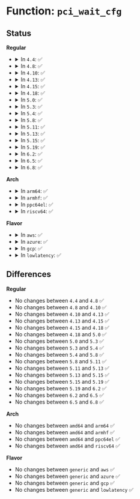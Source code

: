 # Function: <code>pci_wait_cfg</code>

## Status
<b>Regular</b>
<ul>
<li>
<details>
<summary>In <code>4.4</code>: ✅</summary>

```c
void pci_wait_cfg(struct pci_dev *dev);
```

**Collision:** Unique Static

**Inline:** No

**Transformation:** False

**Instances:**

```
In drivers/pci/access.c (ffffffff8142e650)
Location: drivers/pci/access.c:219
Inline: False
Direct callers:
  - drivers/pci/access.c:pci_user_read_config_word
  - drivers/pci/access.c:pci_cfg_access_lock
  - drivers/pci/access.c:pci_user_write_config_byte
  - drivers/pci/access.c:pci_user_read_config_byte
  - drivers/pci/access.c:pci_user_write_config_word
  - drivers/pci/access.c:pci_user_write_config_dword
  - drivers/pci/access.c:pci_user_read_config_dword
```
**Symbols:**

```
ffffffff8142e650-ffffffff8142e72b: pci_wait_cfg (STB_LOCAL)
```
</details>
</li>
<li>
<details>
<summary>In <code>4.8</code>: ✅</summary>

```c
void pci_wait_cfg(struct pci_dev *dev);
```

**Collision:** Unique Static

**Inline:** No

**Transformation:** False

**Instances:**

```
In drivers/pci/access.c (ffffffff81479c10)
Location: drivers/pci/access.c:187
Inline: False
Direct callers:
  - drivers/pci/access.c:pci_cfg_access_lock
  - drivers/pci/access.c:pci_user_write_config_dword
  - drivers/pci/access.c:pci_user_write_config_word
  - drivers/pci/access.c:pci_user_write_config_byte
  - drivers/pci/access.c:pci_user_read_config_dword
  - drivers/pci/access.c:pci_user_read_config_word
  - drivers/pci/access.c:pci_user_read_config_byte
```
**Symbols:**

```
ffffffff81479c10-ffffffff81479ceb: pci_wait_cfg (STB_LOCAL)
```
</details>
</li>
<li>
<details>
<summary>In <code>4.10</code>: ✅</summary>

```c
void pci_wait_cfg(struct pci_dev *dev);
```

**Collision:** Unique Static

**Inline:** No

**Transformation:** False

**Instances:**

```
In drivers/pci/access.c (ffffffff8149b0a0)
Location: drivers/pci/access.c:199
Inline: False
Direct callers:
  - drivers/pci/access.c:pci_cfg_access_lock
  - drivers/pci/access.c:pci_user_write_config_dword
  - drivers/pci/access.c:pci_user_write_config_word
  - drivers/pci/access.c:pci_user_write_config_byte
  - drivers/pci/access.c:pci_user_read_config_dword
  - drivers/pci/access.c:pci_user_read_config_word
  - drivers/pci/access.c:pci_user_read_config_byte
```
**Symbols:**

```
ffffffff8149b0a0-ffffffff8149b17c: pci_wait_cfg (STB_LOCAL)
```
</details>
</li>
<li>
<details>
<summary>In <code>4.13</code>: ✅</summary>

```c
void pci_wait_cfg(struct pci_dev *dev);
```

**Collision:** Unique Static

**Inline:** No

**Transformation:** False

**Instances:**

```
In drivers/pci/access.c (ffffffff814a4e80)
Location: drivers/pci/access.c:207
Inline: False
Direct callers:
  - drivers/pci/access.c:pci_cfg_access_lock
  - drivers/pci/access.c:pci_user_write_config_dword
  - drivers/pci/access.c:pci_user_write_config_word
  - drivers/pci/access.c:pci_user_write_config_byte
  - drivers/pci/access.c:pci_user_read_config_dword
  - drivers/pci/access.c:pci_user_read_config_word
  - drivers/pci/access.c:pci_user_read_config_byte
```
**Symbols:**

```
ffffffff814a4e80-ffffffff814a4f5c: pci_wait_cfg (STB_LOCAL)
```
</details>
</li>
<li>
<details>
<summary>In <code>4.15</code>: ✅</summary>

```c
void pci_wait_cfg(struct pci_dev *dev);
```

**Collision:** Unique Static

**Inline:** No

**Transformation:** False

**Instances:**

```
In drivers/pci/access.c (ffffffff814e3c60)
Location: drivers/pci/access.c:207
Inline: False
Direct callers:
  - drivers/pci/access.c:pci_cfg_access_lock
  - drivers/pci/access.c:pci_user_write_config_dword
  - drivers/pci/access.c:pci_user_write_config_word
  - drivers/pci/access.c:pci_user_write_config_byte
  - drivers/pci/access.c:pci_user_read_config_dword
  - drivers/pci/access.c:pci_user_read_config_word
  - drivers/pci/access.c:pci_user_read_config_byte
```
**Symbols:**

```
ffffffff814e3c60-ffffffff814e3d44: pci_wait_cfg (STB_LOCAL)
```
</details>
</li>
<li>
<details>
<summary>In <code>4.18</code>: ✅</summary>

```c
void pci_wait_cfg(struct pci_dev *dev);
```

**Collision:** Unique Static

**Inline:** No

**Transformation:** False

**Instances:**

```
In drivers/pci/access.c (ffffffff81513650)
Location: drivers/pci/access.c:206
Inline: False
Direct callers:
  - drivers/pci/access.c:pci_cfg_access_lock
  - drivers/pci/access.c:pci_user_write_config_dword
  - drivers/pci/access.c:pci_user_write_config_word
  - drivers/pci/access.c:pci_user_write_config_byte
  - drivers/pci/access.c:pci_user_read_config_dword
  - drivers/pci/access.c:pci_user_read_config_word
  - drivers/pci/access.c:pci_user_read_config_byte
```
**Symbols:**

```
ffffffff81513650-ffffffff81513734: pci_wait_cfg (STB_LOCAL)
```
</details>
</li>
<li>
<details>
<summary>In <code>5.0</code>: ✅</summary>

```c
void pci_wait_cfg(struct pci_dev *dev);
```

**Collision:** Unique Static

**Inline:** No

**Transformation:** False

**Instances:**

```
In drivers/pci/access.c (ffffffff81528db0)
Location: drivers/pci/access.c:206
Inline: False
Direct callers:
  - drivers/pci/access.c:pci_cfg_access_lock
  - drivers/pci/access.c:pci_user_write_config_dword
  - drivers/pci/access.c:pci_user_write_config_word
  - drivers/pci/access.c:pci_user_write_config_byte
  - drivers/pci/access.c:pci_user_read_config_dword
  - drivers/pci/access.c:pci_user_read_config_word
  - drivers/pci/access.c:pci_user_read_config_byte
```
**Symbols:**

```
ffffffff81528db0-ffffffff81528e94: pci_wait_cfg (STB_LOCAL)
```
</details>
</li>
<li>
<details>
<summary>In <code>5.3</code>: ✅</summary>

```c
void pci_wait_cfg(struct pci_dev *dev);
```

**Collision:** Unique Static

**Inline:** No

**Transformation:** False

**Instances:**

```
In drivers/pci/access.c (ffffffff81557fc0)
Location: drivers/pci/access.c:206
Inline: False
Direct callers:
  - drivers/pci/access.c:pci_cfg_access_lock
  - drivers/pci/access.c:pci_user_write_config_dword
  - drivers/pci/access.c:pci_user_write_config_word
  - drivers/pci/access.c:pci_user_write_config_byte
  - drivers/pci/access.c:pci_user_read_config_dword
  - drivers/pci/access.c:pci_user_read_config_word
  - drivers/pci/access.c:pci_user_read_config_byte
```
**Symbols:**

```
ffffffff81557fc0-ffffffff8155809c: pci_wait_cfg (STB_LOCAL)
```
</details>
</li>
<li>
<details>
<summary>In <code>5.4</code>: ✅</summary>

```c
void pci_wait_cfg(struct pci_dev *dev);
```

**Collision:** Unique Static

**Inline:** No

**Transformation:** False

**Instances:**

```
In drivers/pci/access.c (ffffffff815795d0)
Location: drivers/pci/access.c:206
Inline: False
Direct callers:
  - drivers/pci/access.c:pci_cfg_access_lock
  - drivers/pci/access.c:pci_user_write_config_dword
  - drivers/pci/access.c:pci_user_write_config_word
  - drivers/pci/access.c:pci_user_write_config_byte
  - drivers/pci/access.c:pci_user_read_config_dword
  - drivers/pci/access.c:pci_user_read_config_word
  - drivers/pci/access.c:pci_user_read_config_byte
```
**Symbols:**

```
ffffffff815795d0-ffffffff815796ac: pci_wait_cfg (STB_LOCAL)
```
</details>
</li>
<li>
<details>
<summary>In <code>5.8</code>: ✅</summary>

```c
void pci_wait_cfg(struct pci_dev *dev);
```

**Collision:** Unique Static

**Inline:** No

**Transformation:** False

**Instances:**

```
In drivers/pci/access.c (ffffffff8161e1a0)
Location: drivers/pci/access.c:206
Inline: False
Direct callers:
  - drivers/pci/access.c:pci_cfg_access_lock
  - drivers/pci/access.c:pci_user_write_config_dword
  - drivers/pci/access.c:pci_user_write_config_word
  - drivers/pci/access.c:pci_user_write_config_byte
  - drivers/pci/access.c:pci_user_read_config_dword
  - drivers/pci/access.c:pci_user_read_config_word
  - drivers/pci/access.c:pci_user_read_config_byte
```
**Symbols:**

```
ffffffff8161e1a0-ffffffff8161e25e: pci_wait_cfg (STB_LOCAL)
```
</details>
</li>
<li>
<details>
<summary>In <code>5.11</code>: ✅</summary>

```c
void pci_wait_cfg(struct pci_dev *dev);
```

**Collision:** Unique Static

**Inline:** No

**Transformation:** False

**Instances:**

```
In drivers/pci/access.c (ffffffff816449c0)
Location: drivers/pci/access.c:206
Inline: False
Direct callers:
  - drivers/pci/access.c:pci_cfg_access_lock
  - drivers/pci/access.c:pci_user_write_config_dword
  - drivers/pci/access.c:pci_user_write_config_word
  - drivers/pci/access.c:pci_user_write_config_byte
  - drivers/pci/access.c:pci_user_read_config_dword
  - drivers/pci/access.c:pci_user_read_config_word
  - drivers/pci/access.c:pci_user_read_config_byte
```
**Symbols:**

```
ffffffff816449c0-ffffffff81644a7e: pci_wait_cfg (STB_LOCAL)
```
</details>
</li>
<li>
<details>
<summary>In <code>5.13</code>: ✅</summary>

```c
void pci_wait_cfg(struct pci_dev *dev);
```

**Collision:** Unique Static

**Inline:** No

**Transformation:** False

**Instances:**

```
In drivers/pci/access.c (ffffffff81627bb0)
Location: drivers/pci/access.c:206
Inline: False
Direct callers:
  - drivers/pci/access.c:pci_cfg_access_lock
  - drivers/pci/access.c:pci_user_write_config_dword
  - drivers/pci/access.c:pci_user_write_config_word
  - drivers/pci/access.c:pci_user_write_config_byte
  - drivers/pci/access.c:pci_user_read_config_dword
  - drivers/pci/access.c:pci_user_read_config_word
  - drivers/pci/access.c:pci_user_read_config_byte
```
**Symbols:**

```
ffffffff81627bb0-ffffffff81627c6e: pci_wait_cfg (STB_LOCAL)
```
</details>
</li>
<li>
<details>
<summary>In <code>5.15</code>: ✅</summary>

```c
void pci_wait_cfg(struct pci_dev *dev);
```

**Collision:** Unique Static

**Inline:** No

**Transformation:** False

**Instances:**

```
In drivers/pci/access.c (ffffffff816974b0)
Location: drivers/pci/access.c:206
Inline: False
Direct callers:
  - drivers/pci/access.c:pci_cfg_access_lock
  - drivers/pci/access.c:pci_user_write_config_dword
  - drivers/pci/access.c:pci_user_write_config_word
  - drivers/pci/access.c:pci_user_write_config_byte
  - drivers/pci/access.c:pci_user_read_config_dword
  - drivers/pci/access.c:pci_user_read_config_word
  - drivers/pci/access.c:pci_user_read_config_byte
```
**Symbols:**

```
ffffffff816974b0-ffffffff8169756e: pci_wait_cfg (STB_LOCAL)
```
</details>
</li>
<li>
<details>
<summary>In <code>5.19</code>: ✅</summary>

```c
void pci_wait_cfg(struct pci_dev *dev);
```

**Collision:** Unique Static

**Inline:** No

**Transformation:** False

**Instances:**

```
In drivers/pci/access.c (ffffffff817b8060)
Location: drivers/pci/access.c:208
Inline: False
Direct callers:
  - drivers/pci/access.c:pci_cfg_access_lock
  - drivers/pci/access.c:pci_user_write_config_dword
  - drivers/pci/access.c:pci_user_write_config_word
  - drivers/pci/access.c:pci_user_write_config_byte
  - drivers/pci/access.c:pci_user_read_config_dword
  - drivers/pci/access.c:pci_user_read_config_word
  - drivers/pci/access.c:pci_user_read_config_byte
```
**Symbols:**

```
ffffffff817b8060-ffffffff817b8148: pci_wait_cfg (STB_LOCAL)
```
</details>
</li>
<li>
<details>
<summary>In <code>6.2</code>: ✅</summary>

```c
void pci_wait_cfg(struct pci_dev *dev);
```

**Collision:** Unique Static

**Inline:** No

**Transformation:** False

**Instances:**

```
In drivers/pci/access.c (ffffffff818d29a0)
Location: drivers/pci/access.c:208
Inline: False
Direct callers:
  - drivers/pci/access.c:pci_cfg_access_lock
  - drivers/pci/access.c:pci_user_write_config_dword
  - drivers/pci/access.c:pci_user_write_config_word
  - drivers/pci/access.c:pci_user_write_config_byte
  - drivers/pci/access.c:pci_user_read_config_dword
  - drivers/pci/access.c:pci_user_read_config_word
  - drivers/pci/access.c:pci_user_read_config_byte
```
**Symbols:**

```
ffffffff818d29a0-ffffffff818d2a88: pci_wait_cfg (STB_LOCAL)
```
</details>
</li>
<li>
<details>
<summary>In <code>6.5</code>: ✅</summary>

```c
void pci_wait_cfg(struct pci_dev *dev);
```

**Collision:** Unique Static

**Inline:** No

**Transformation:** False

**Instances:**

```
In drivers/pci/access.c (ffffffff819159a0)
Location: drivers/pci/access.c:208
Inline: False
Direct callers:
  - drivers/pci/access.c:pci_cfg_access_lock
  - drivers/pci/access.c:pci_user_write_config_dword
  - drivers/pci/access.c:pci_user_write_config_word
  - drivers/pci/access.c:pci_user_write_config_byte
  - drivers/pci/access.c:pci_user_read_config_dword
  - drivers/pci/access.c:pci_user_read_config_word
  - drivers/pci/access.c:pci_user_read_config_byte
```
**Symbols:**

```
ffffffff819159a0-ffffffff81915a88: pci_wait_cfg (STB_LOCAL)
```
</details>
</li>
<li>
<details>
<summary>In <code>6.8</code>: ✅</summary>

```c
void pci_wait_cfg(struct pci_dev *dev);
```

**Collision:** Unique Static

**Inline:** No

**Transformation:** False

**Instances:**

```
In drivers/pci/access.c (ffffffff8195d910)
Location: drivers/pci/access.c:208
Inline: False
Direct callers:
  - drivers/pci/access.c:pci_cfg_access_lock
  - drivers/pci/access.c:pci_user_write_config_dword
  - drivers/pci/access.c:pci_user_write_config_word
  - drivers/pci/access.c:pci_user_write_config_byte
  - drivers/pci/access.c:pci_user_read_config_dword
  - drivers/pci/access.c:pci_user_read_config_word
  - drivers/pci/access.c:pci_user_read_config_byte
```
**Symbols:**

```
ffffffff8195d910-ffffffff8195d9f8: pci_wait_cfg (STB_LOCAL)
```
</details>
</li>
</ul>
<b>Arch</b>
<ul>
<li>
<details>
<summary>In <code>arm64</code>: ✅</summary>

```c
void pci_wait_cfg(struct pci_dev *dev);
```

**Collision:** Unique Static

**Inline:** No

**Transformation:** False

**Instances:**

```
In drivers/pci/access.c (ffff8000106da8f0)
Location: drivers/pci/access.c:206
Inline: False
Direct callers:
  - drivers/pci/access.c:pci_cfg_access_lock
  - drivers/pci/access.c:pci_user_write_config_dword
  - drivers/pci/access.c:pci_user_write_config_word
  - drivers/pci/access.c:pci_user_write_config_byte
  - drivers/pci/access.c:pci_user_read_config_dword
  - drivers/pci/access.c:pci_user_read_config_word
  - drivers/pci/access.c:pci_user_read_config_byte
```
**Symbols:**

```
ffff8000106da8f0-ffff8000106daa20: pci_wait_cfg (STB_LOCAL)
```
</details>
</li>
<li>
<details>
<summary>In <code>armhf</code>: ✅</summary>

```c
void pci_wait_cfg(struct pci_dev *dev);
```

**Collision:** Unique Static

**Inline:** No

**Transformation:** False

**Instances:**

```
In drivers/pci/access.c (c0877510)
Location: drivers/pci/access.c:206
Inline: False
Direct callers:
  - drivers/pci/access.c:pci_cfg_access_lock
  - drivers/pci/access.c:pci_user_write_config_dword
  - drivers/pci/access.c:pci_user_write_config_word
  - drivers/pci/access.c:pci_user_write_config_byte
  - drivers/pci/access.c:pci_user_read_config_dword
  - drivers/pci/access.c:pci_user_read_config_word
  - drivers/pci/access.c:pci_user_read_config_byte
```
**Symbols:**

```
c0877510-c0877608: pci_wait_cfg (STB_LOCAL)
```
</details>
</li>
<li>
<details>
<summary>In <code>ppc64el</code>: ✅</summary>

```c
void pci_wait_cfg(struct pci_dev *dev);
```

**Collision:** Unique Static

**Inline:** No

**Transformation:** False

**Instances:**

```
In drivers/pci/access.c (c000000000853620)
Location: drivers/pci/access.c:206
Inline: False
Direct callers:
  - drivers/pci/access.c:pci_cfg_access_lock
  - drivers/pci/access.c:pci_user_write_config_dword
  - drivers/pci/access.c:pci_user_write_config_word
  - drivers/pci/access.c:pci_user_write_config_byte
  - drivers/pci/access.c:pci_user_read_config_dword
  - drivers/pci/access.c:pci_user_read_config_word
  - drivers/pci/access.c:pci_user_read_config_byte
```
**Symbols:**

```
c000000000853620-c000000000853784: pci_wait_cfg (STB_LOCAL)
```
</details>
</li>
<li>
<details>
<summary>In <code>riscv64</code>: ✅</summary>

```c
void pci_wait_cfg(struct pci_dev *dev);
```

**Collision:** Unique Static

**Inline:** No

**Transformation:** False

**Instances:**

```
In drivers/pci/access.c (ffffffe0004b4278)
Location: drivers/pci/access.c:206
Inline: False
Direct callers:
  - drivers/pci/access.c:pci_cfg_access_lock
  - drivers/pci/access.c:pci_user_write_config_dword
  - drivers/pci/access.c:pci_user_write_config_word
  - drivers/pci/access.c:pci_user_write_config_byte
  - drivers/pci/access.c:pci_user_read_config_dword
  - drivers/pci/access.c:pci_user_read_config_word
  - drivers/pci/access.c:pci_user_read_config_byte
```
**Symbols:**

```
ffffffe0004b4278-ffffffe0004b435c: pci_wait_cfg (STB_LOCAL)
```
</details>
</li>
</ul>
<b>Flavor</b>
<ul>
<li>
<details>
<summary>In <code>aws</code>: ✅</summary>

```c
void pci_wait_cfg(struct pci_dev *dev);
```

**Collision:** Unique Static

**Inline:** No

**Transformation:** False

**Instances:**

```
In drivers/pci/access.c (ffffffff8156daf0)
Location: drivers/pci/access.c:206
Inline: False
Direct callers:
  - drivers/pci/access.c:pci_cfg_access_lock
  - drivers/pci/access.c:pci_user_write_config_dword
  - drivers/pci/access.c:pci_user_write_config_word
  - drivers/pci/access.c:pci_user_write_config_byte
  - drivers/pci/access.c:pci_user_read_config_dword
  - drivers/pci/access.c:pci_user_read_config_word
  - drivers/pci/access.c:pci_user_read_config_byte
```
**Symbols:**

```
ffffffff8156daf0-ffffffff8156dbcc: pci_wait_cfg (STB_LOCAL)
```
</details>
</li>
<li>
<details>
<summary>In <code>azure</code>: ✅</summary>

```c
void pci_wait_cfg(struct pci_dev *dev);
```

**Collision:** Unique Static

**Inline:** No

**Transformation:** False

**Instances:**

```
In drivers/pci/access.c (ffffffff8155c260)
Location: drivers/pci/access.c:206
Inline: False
Direct callers:
  - drivers/pci/access.c:pci_cfg_access_lock
  - drivers/pci/access.c:pci_user_write_config_dword
  - drivers/pci/access.c:pci_user_write_config_word
  - drivers/pci/access.c:pci_user_write_config_byte
  - drivers/pci/access.c:pci_user_read_config_dword
  - drivers/pci/access.c:pci_user_read_config_word
  - drivers/pci/access.c:pci_user_read_config_byte
```
**Symbols:**

```
ffffffff8155c260-ffffffff8155c336: pci_wait_cfg (STB_LOCAL)
```
</details>
</li>
<li>
<details>
<summary>In <code>gcp</code>: ✅</summary>

```c
void pci_wait_cfg(struct pci_dev *dev);
```

**Collision:** Unique Static

**Inline:** No

**Transformation:** False

**Instances:**

```
In drivers/pci/access.c (ffffffff8156d320)
Location: drivers/pci/access.c:206
Inline: False
Direct callers:
  - drivers/pci/access.c:pci_cfg_access_lock
  - drivers/pci/access.c:pci_user_write_config_dword
  - drivers/pci/access.c:pci_user_write_config_word
  - drivers/pci/access.c:pci_user_write_config_byte
  - drivers/pci/access.c:pci_user_read_config_dword
  - drivers/pci/access.c:pci_user_read_config_word
  - drivers/pci/access.c:pci_user_read_config_byte
```
**Symbols:**

```
ffffffff8156d320-ffffffff8156d3fc: pci_wait_cfg (STB_LOCAL)
```
</details>
</li>
<li>
<details>
<summary>In <code>lowlatency</code>: ✅</summary>

```c
void pci_wait_cfg(struct pci_dev *dev);
```

**Collision:** Unique Static

**Inline:** No

**Transformation:** False

**Instances:**

```
In drivers/pci/access.c (ffffffff81587380)
Location: drivers/pci/access.c:206
Inline: False
Direct callers:
  - drivers/pci/access.c:pci_cfg_access_lock
  - drivers/pci/access.c:pci_user_write_config_dword
  - drivers/pci/access.c:pci_user_write_config_word
  - drivers/pci/access.c:pci_user_write_config_byte
  - drivers/pci/access.c:pci_user_read_config_dword
  - drivers/pci/access.c:pci_user_read_config_word
  - drivers/pci/access.c:pci_user_read_config_byte
```
**Symbols:**

```
ffffffff81587380-ffffffff8158744d: pci_wait_cfg (STB_LOCAL)
```
</details>
</li>
</ul>

## Differences
<b>Regular</b>
<ul>
<li>
No changes between <code>4.4</code> and <code>4.8</code> ✅
</li>
<li>
No changes between <code>4.8</code> and <code>4.10</code> ✅
</li>
<li>
No changes between <code>4.10</code> and <code>4.13</code> ✅
</li>
<li>
No changes between <code>4.13</code> and <code>4.15</code> ✅
</li>
<li>
No changes between <code>4.15</code> and <code>4.18</code> ✅
</li>
<li>
No changes between <code>4.18</code> and <code>5.0</code> ✅
</li>
<li>
No changes between <code>5.0</code> and <code>5.3</code> ✅
</li>
<li>
No changes between <code>5.3</code> and <code>5.4</code> ✅
</li>
<li>
No changes between <code>5.4</code> and <code>5.8</code> ✅
</li>
<li>
No changes between <code>5.8</code> and <code>5.11</code> ✅
</li>
<li>
No changes between <code>5.11</code> and <code>5.13</code> ✅
</li>
<li>
No changes between <code>5.13</code> and <code>5.15</code> ✅
</li>
<li>
No changes between <code>5.15</code> and <code>5.19</code> ✅
</li>
<li>
No changes between <code>5.19</code> and <code>6.2</code> ✅
</li>
<li>
No changes between <code>6.2</code> and <code>6.5</code> ✅
</li>
<li>
No changes between <code>6.5</code> and <code>6.8</code> ✅
</li>
</ul>
<b>Arch</b>
<ul>
<li>
No changes between <code>amd64</code> and <code>arm64</code> ✅
</li>
<li>
No changes between <code>amd64</code> and <code>armhf</code> ✅
</li>
<li>
No changes between <code>amd64</code> and <code>ppc64el</code> ✅
</li>
<li>
No changes between <code>amd64</code> and <code>riscv64</code> ✅
</li>
</ul>
<b>Flavor</b>
<ul>
<li>
No changes between <code>generic</code> and <code>aws</code> ✅
</li>
<li>
No changes between <code>generic</code> and <code>azure</code> ✅
</li>
<li>
No changes between <code>generic</code> and <code>gcp</code> ✅
</li>
<li>
No changes between <code>generic</code> and <code>lowlatency</code> ✅
</li>
</ul>
